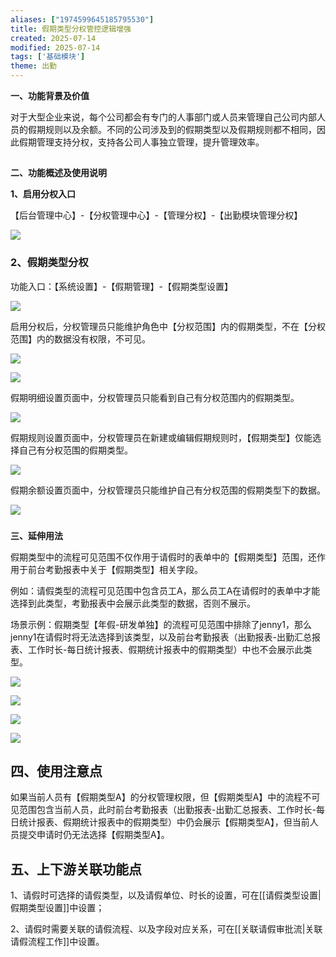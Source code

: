 ```yaml
---
aliases: ["1974599645185795530"]
title: 假期类型分权管控逻辑增强
created: 2025-07-14
modified: 2025-07-14
tags: ['基础模块']
theme: 出勤
---
```


**一、功能背景及价值**

对于大型企业来说，每个公司都会有专门的人事部门或人员来管理自己公司内部人员的假期规则以及余额。不同的公司涉及到的假期类型以及假期规则都不相同，因此假期管理支持分权，支持各公司人事独立管理，提升管理效率。

##

**二、功能概述及使用说明**

**1、启用分权入口**

【后台管理中心】-【分权管理中心】-【管理分权】-【出勤模块管理分权】

![](f8408c048cd64365a8a3e586b752a66d.jpg)

###

### **2、假期类型分权**

功能入口：【系统设置】-【假期管理】-【假期类型设置】

![](eafdebdd5536aded76b518df20cdf496.jpg)

启用分权后，分权管理员只能维护角色中【分权范围】内的假期类型，不在【分权范围】内的数据没有权限，不可见。

![](cd0f2ede4acc458b50b002319e11c7ef.jpg)

![](54cf29af35aff28af646430f3dcb3471.jpg)

假期明细设置页面中，分权管理员只能看到自己有分权范围内的假期类型。

![](103781cfd66f98918cab76e3e79b96a2.jpg)

假期规则设置页面中，分权管理员在新建或编辑假期规则时，【假期类型】仅能选择自己有分权范围的假期类型。

![](4ee80d7d6749d3f2020e513b9de1bed1.jpg)

假期余额设置页面中，分权管理员只能维护自己有分权范围的假期类型下的数据。

![](9ff36299982064fd3a1a0f1e1dd44d12.jpg)

###

**三、延伸用法**

假期类型中的流程可见范围不仅作用于请假时的表单中的【假期类型】范围，还作用于前台考勤报表中关于【假期类型】相关字段。

例如：请假类型的流程可见范围中包含员工A，那么员工A在请假时的表单中才能选择到此类型，考勤报表中会展示此类型的数据，否则不展示。

场景示例：假期类型【年假-研发单独】的流程可见范围中排除了jenny1，那么jenny1在请假时将无法选择到该类型，以及前台考勤报表（出勤报表-出勤汇总报表、工作时长-每日统计报表、假期统计报表中的假期类型）中也不会展示此类型。

![](782166f7f213875922c9a61b6fa8f976.jpg)

![](1e2057337820ea0144b5a509feabad70.jpg)

![](146350f6f7a272bfdd6890bfeb1ebe10.jpg)

![](1759f02157743163068e1aaba5126a19.jpg)

##

## **四、使用注意点**

如果当前人员有【假期类型A】的分权管理权限，但【假期类型A】中的流程不可见范围包含当前人员，此时前台考勤报表（出勤报表-出勤汇总报表、工作时长-每日统计报表、假期统计报表中的假期类型）中仍会展示【假期类型A】，但当前人员提交申请时仍无法选择【假期类型A】。

##

## **五、上下游关联功能点**

1、请假时可选择的请假类型，以及请假单位、时长的设置，可在[[请假类型设置|假期类型设置]]中设置；

2、请假时需要关联的请假流程、以及字段对应关系，可在[[关联请假审批流|关联请假流程工作]]中设置。